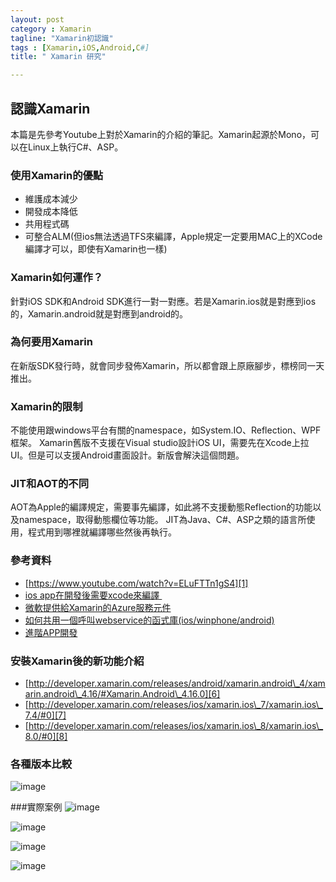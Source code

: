 ```yaml
---
layout: post
category : Xamarin 
tagline: "Xamarin初認識"
tags : [Xamarin,iOS,Android,C#]
title: " Xamarin 研究"

---
```


## 認識Xamarin
本篇是先參考Youtube上對於Xamarin的介紹的筆記。Xamarin起源於Mono，可以在Linux上執行C#、ASP。

### 使用Xamarin的優點
- 維護成本減少
- 開發成本降低
- 共用程式碼
- 可整合ALM(但ios無法透過TFS來編譯，Apple規定一定要用MAC上的XCode編譯才可以，即使有Xamarin也一樣)

### Xamarin如何運作？
針對iOS SDK和Android SDK進行一對一對應。若是Xamarin.ios就是對應到ios的，Xamarin.android就是對應到android的。

### 為何要用Xamarin
在新版SDK發行時，就會同步發佈Xamarin，所以都會跟上原廠腳步，標榜同一天推出。
### Xamarin的限制
不能使用跟windows平台有關的namespace，如System.IO、Reflection、WPF框架。
Xamarin舊版不支援在Visual studio設計iOS UI，需要先在Xcode上拉UI。但是可以支援Android畫面設計。新版會解決這個問題。


### JIT和AOT的不同
AOT為Apple的編譯規定，需要事先編譯，如此將不支援動態Reflection的功能以及namespace，取得動態欄位等功能。
JIT為Java、C#、ASP之類的語言所使用，程式用到哪裡就編譯哪些然後再執行。

### 參考資料
- [https://www.youtube.com/watch?v=ELuFTTn1gS4][1]
- [ios app在開發後需要xcode來編譯 ][2] 
- [微軟提供給Xamarin的Azure服務元件][3]
- [如何共用一個呼叫webservice的函式庫(ios/winphone/android)][4]
- [進階APP開發][5]

### 安裝Xamarin後的新功能介紹
- [http://developer.xamarin.com/releases/android/xamarin.android\_4/xamarin.android\_4.16/#Xamarin.Android\_4.16.0][6]
- [http://developer.xamarin.com/releases/ios/xamarin.ios\_7/xamarin.ios\_7.4/#0][7]
- [http://developer.xamarin.com/releases/ios/xamarin.ios\_8/xamarin.ios\_8.0/#0][8]

### 各種版本比較
![image](https://farm4.staticflickr.com/3943/15514574718_e0a976b74a_o.png)

###實際案例
![image](https://farm4.staticflickr.com/3946/15515253750_a9a1c43d44_o.png)

![image](https://farm4.staticflickr.com/3943/15701662442_b653d91f8b_o.png)

![image](https://farm8.staticflickr.com/7523/15698172071_757a27bc92_o.png)

![image](https://farm4.staticflickr.com/3949/15514210219_f10416b222_o.png)

[1]:	https://www.youtube.com/watch?v=ELuFTTn1gS4
[2]:	https://www.youtube.com/watch?v=ELuFTTn1gS4#t=2920
[3]:	https://www.youtube.com/watch?v=ELuFTTn1gS4#t=2740
[4]:	/Volumes/C/Dynasty%20Warriors%208
[5]:	https://www.youtube.com/watch?v=d08jEEMVDPM
[6]:	http://developer.xamarin.com/releases/android/xamarin.android_4/xamarin.android_4.16/#Xamarin.Android_4.16.0
[7]:	http://developer.xamarin.com/releases/ios/xamarin.ios_7/xamarin.ios_7.4/#0
[8]:	http://developer.xamarin.com/releases/ios/xamarin.ios_8/xamarin.ios_8.0/#0